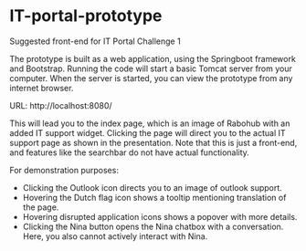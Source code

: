 # IT-portal-prototype
Suggested front-end for IT Portal Challenge 1 

The prototype is built as a web application, using the Springboot framework and Bootstrap.
Running the code will start a basic Tomcat server from your computer.
When the server is started, you can view the prototype from any internet browser. 

URL: http://localhost:8080/

This will lead you to the index page, which is an image of Rabohub with an added IT support widget.
Clicking the page will direct you to the actual IT support page as shown in the presentation.
Note that this is just a front-end, and features like the searchbar do not have actual functionality.

For demonstration purposes:
  - Clicking the Outlook icon directs you to an image of outlook support.
  - Hovering the Dutch flag icon shows a tooltip mentioning translation of the page.
  - Hovering disrupted application icons shows a popover with more details.
  - Clicking the Nina button opens the Nina chatbox with a conversation. Here, you also cannot actively interact with Nina.

